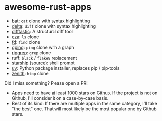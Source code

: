 # awesome-rust-apps

* [bat](https://github.com/sharkdp/bat): `cat` clone with syntax highlighting
* [delta](https://github.com/dandavison/delta): `diff` clone with syntax highlighting
* [difftastic](https://github.com/Wilfred/difftastic): A structural diff tool
* [eza](https://github.com/eza-community/eza): `ls` clone
* [fd](https://github.com/sharkdp/fd): `find` clone
* [gping](https://github.com/orf/gping): `ping` clone with a graph
* [ripgrep](https://github.com/BurntSushi/ripgrep): `grep` clone
* [ruff](https://github.com/astral-sh/ruff): `black` / `flake8` replacement
* [starship](https://starship.rs/) ([source](https://github.com/starship/starship)): shell prompt
* [uv](https://github.com/astral-sh/uv): Python package installer, replaces pip / pip-tools
* [zenith](https://github.com/bvaisvil/zenith): `htop` clone

Did I miss something? Please open a PR!

* Apps need to have at least 1000 stars on Github. If the project is not on
  Github, I'll consider it on a case-by-case basis.
* Best of its kind: If there are multiple apps in the same category, I'll take
  "the best" one. That will most likely be the most popular one by Github stars.
